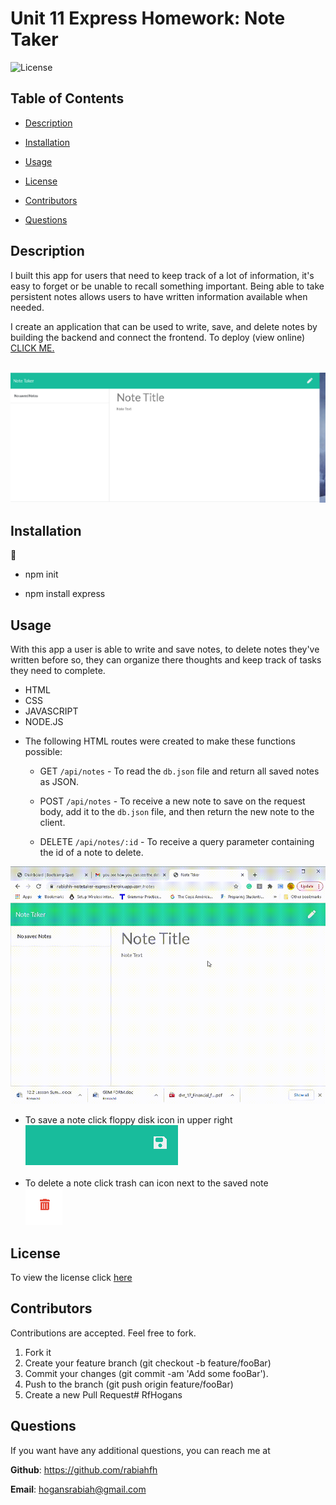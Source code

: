 # Unit 11 Express Homework: Note Taker

 ![License](https://img.shields.io/badge/license-MIT-red) 

  
 ## Table of Contents
  
* [Description](#Description)
  
* [Installation](#Installation)
  
* [Usage](#Usage)
  
* [License](#License)
  
* [Contributors](#Contributors)
  
* [Questions](#Questions)
  
 ## Description 
  
I built this app for users that need to keep track of a lot of information, it's easy to forget or be unable to recall something important. Being able to take persistent notes allows users to have written information available when needed.

 I create an application that can be used to write, save, and delete notes by  building the backend and connect the frontend. To deploy (view online) [CLICK ME.](https://rabiahh-notetaker-express.herokuapp.com/notes)



<br>![photo of my assignment](NTpic1rev.png)


 ## Installation
  
 💾 
  
* npm init
  
* npm install express
    
 ## Usage
 

With this app a user is able to write and save notes, to delete notes they've written before so, they can organize there thoughts and keep track of tasks they need to complete.

- HTML
- CSS
- JAVASCRIPT
- NODE.JS


* The following HTML routes were created to make these functions possible:


  * GET `/api/notes` - To read the `db.json` file and return all saved notes as JSON.

  * POST `/api/notes` - To receive a new note to save on the request body, add it to the `db.json` file, and then return the new note to the client.

  * DELETE `/api/notes/:id` - To receive a query parameter containing the id of a note to delete. 
  
 ![Demo](NTdemo.gif) 
* To save a note click floppy disk icon in upper right
<br>  ![save](NTsavepic.png)

 * To delete a note click trash can icon next to the saved note 
 <br>  ![delete](NTdeletepic.png)

 ## License
 To view the license click [here](https://choosealicense.com/licenses/mit/)

  
 ## Contributors
  
 Contributions are accepted. Feel free to fork.
1. Fork it
2. Create your feature branch (git checkout -b feature/fooBar)
3. Commit your changes (git commit -am 'Add some fooBar').
4. Push to the branch (git push origin feature/fooBar)
5. Create a new Pull Request# RfHogans

  
  
 ## Questions
  
 If you want have any additional questions, you can reach me at
  
 **Github**: https://github.com/rabiahfh
  
 **Email**: hogansrabiah@gmail.com



